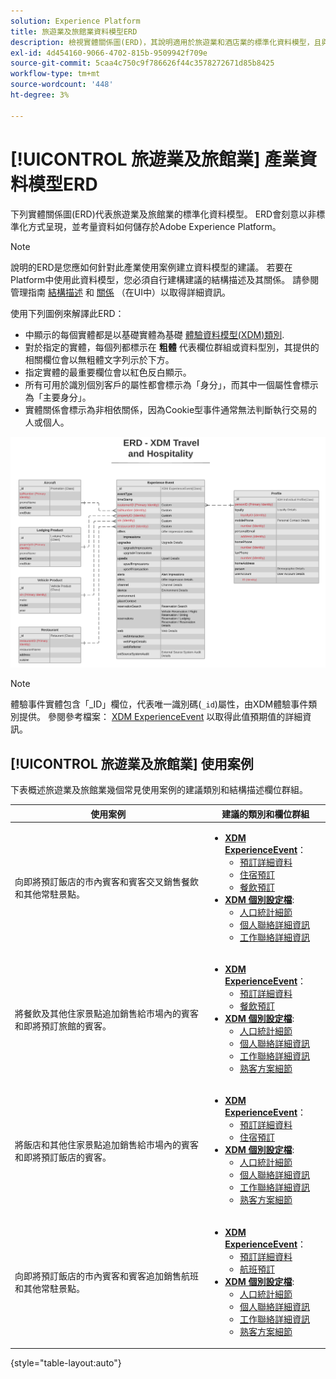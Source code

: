 ```yaml
---
solution: Experience Platform
title: 旅遊業及旅館業資料模型ERD
description: 檢視實體關係圖(ERD)，其說明適用於旅遊業和酒店業的標準化資料模型，且與Experience Data Model (XDM)相容，以便在Adobe Experience Platform中使用。
exl-id: 4d454160-9066-4702-815b-9509942f709e
source-git-commit: 5caa4c750c9f786626f44c3578272671d85b8425
workflow-type: tm+mt
source-wordcount: '448'
ht-degree: 3%

---
```


# [!UICONTROL 旅遊業及旅館業] 產業資料模型ERD

下列實體關係圖(ERD)代表旅遊業及旅館業的標準化資料模型。 ERD會刻意以非標準化方式呈現，並考量資料如何儲存於Adobe Experience Platform。

>[!NOTE]
>
>說明的ERD是您應如何針對此產業使用案例建立資料模型的建議。 若要在Platform中使用此資料模型，您必須自行建構建議的結構描述及其關係。 請參閱管理指南 [結構描述](../../ui/resources/schemas.md) 和 [關係](../../tutorials/relationship-ui.md) （在UI中）以取得詳細資訊。

使用下列圖例來解譯此ERD：

* 中顯示的每個實體都是以基礎實體為基礎 [體驗資料模型(XDM)類別](../composition.md#class).
* 對於指定的實體，每個列都標示在 **粗體** 代表欄位群組或資料型別，其提供的相關欄位會以無粗體文字列示於下方。
* 指定實體的最重要欄位會以紅色反白顯示。
* 所有可用於識別個別客戶的屬性都會標示為「身分」，而其中一個屬性會標示為「主要身分」。
* 實體關係會標示為非相依關係，因為Cookie型事件通常無法判斷執行交易的人或個人。

![](../../images/industries/travel-hospitality.png)

>[!NOTE]
>
>體驗事件實體包含「_ID」欄位，代表唯一識別碼(`_id`)屬性，由XDM體驗事件類別提供。 參閱參考檔案： [XDM ExperienceEvent](../../classes/experienceevent.md) 以取得此值預期值的詳細資訊。

## [!UICONTROL 旅遊業及旅館業] 使用案例

下表概述旅遊業及旅館業幾個常見使用案例的建議類別和結構描述欄位群組。

| 使用案例 | 建議的類別和欄位群組 |
| --- | --- |
| 向即將預訂飯店的市內賓客和賓客交叉銷售餐飲和其他常駐景點。 | <ul><li>**[XDM ExperienceEvent](../../classes/experienceevent.md)**：<ul><li>[預訂詳細資料](../../field-groups/event/reservation-details.md)</li><li>[住宿預訂](../../field-groups/event/lodging-reservation.md)</li><li>[餐飲預訂](../../field-groups/event/dining-reservation.md)</li></ul></li><li>**[XDM 個別設定檔](../../classes/individual-profile.md)**:<ul><li>[人口統計細節](../../field-groups/profile/demographic-details.md)</li><li>[個人聯絡詳細資訊](../../field-groups/profile/personal-contact-details.md)</li><li>[工作聯絡詳細資訊](../../field-groups/profile/work-contact-details.md)</li></ul></li></ul> |
| 將餐飲及其他住家景點追加銷售給市場內的賓客和即將預訂旅館的賓客。 | <ul><li>**[XDM ExperienceEvent](../../classes/experienceevent.md)**：<ul><li>[預訂詳細資料](../../field-groups/event/reservation-details.md)</li><li>[餐飲預訂](../../field-groups/event/dining-reservation.md)</li></ul></li><li>**[XDM 個別設定檔](../../classes/individual-profile.md)**:<ul><li>[人口統計細節](../../field-groups/profile/demographic-details.md)</li><li>[個人聯絡詳細資訊](../../field-groups/profile/personal-contact-details.md)</li><li>[工作聯絡詳細資訊](../../field-groups/profile/work-contact-details.md)</li><li>[熟客方案細節](../../field-groups/profile/loyalty-details.md)</li></ul></li></ul> |
| 將飯店和其他住家景點追加銷售給市場內的賓客和即將預訂飯店的賓客。 | <ul><li>**[XDM ExperienceEvent](../../classes/experienceevent.md)**：<ul><li>[預訂詳細資料](../../field-groups/event/reservation-details.md)</li><li>[住宿預訂](../../field-groups/event/lodging-reservation.md)</li></ul></li><li>**[XDM 個別設定檔](../../classes/individual-profile.md)**:<ul><li>[人口統計細節](../../field-groups/profile/demographic-details.md)</li><li>[個人聯絡詳細資訊](../../field-groups/profile/personal-contact-details.md)</li><li>[工作聯絡詳細資訊](../../field-groups/profile/work-contact-details.md)</li><li>[熟客方案細節](../../field-groups/profile/loyalty-details.md)</li></ul></li></ul> |
| 向即將預訂飯店的市內賓客和賓客追加銷售航班和其他常駐景點。 | <ul><li>**[XDM ExperienceEvent](../../classes/experienceevent.md)**：<ul><li>[預訂詳細資料](../../field-groups/event/reservation-details.md)</li><li>[航班預訂](../../field-groups/event/flight-reservation.md)</li></ul></li><li>**[XDM 個別設定檔](../../classes/individual-profile.md)**:<ul><li>[人口統計細節](../../field-groups/profile/demographic-details.md)</li><li>[個人聯絡詳細資訊](../../field-groups/profile/personal-contact-details.md)</li><li>[工作聯絡詳細資訊](../../field-groups/profile/work-contact-details.md)</li><li>[熟客方案細節](../../field-groups/profile/loyalty-details.md)</li></ul></li></ul> |

{style="table-layout:auto"}
